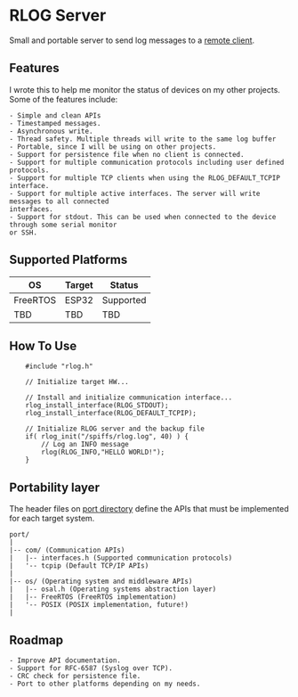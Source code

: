 # RLOG Server
Small and portable server to send log messages to a [remote client](https://github.com/eduardodsp/rlogcli).

## Features
I wrote this to help me monitor the status of devices on my other projects. Some of the features include:

    - Simple and clean APIs
    - Timestamped messages.
    - Asynchronous write.
    - Thread safety. Multiple threads will write to the same log buffer
    - Portable, since I will be using on other projects.
    - Support for persistence file when no client is connected.
    - Support for multiple communication protocols including user defined protocols.
    - Support for multiple TCP clients when using the RLOG_DEFAULT_TCPIP interface.
    - Support for multiple active interfaces. The server will write messages to all connected
    interfaces.
    - Support for stdout. This can be used when connected to the device through some serial monitor
    or SSH.

## Supported Platforms
|   OS          | Target          | Status          |
| ------------- | -------------   | -------------   |
| FreeRTOS      | ESP32           | Supported       |
| TBD           | TBD             | TBD             |

## How To Use
```
    #include "rlog.h"
    
    // Initialize target HW...
    
    // Install and initialize communication interface...
    rlog_install_interface(RLOG_STDOUT);
    rlog_install_interface(RLOG_DEFAULT_TCPIP);

    // Initialize RLOG server and the backup file
    if( rlog_init("/spiffs/rlog.log", 40) ) {
        // Log an INFO message
        rlog(RLOG_INFO,"HELLO WORLD!");
    }
```
## Portability layer

The header files on [port directory](https://github.com/eduardodsp/rlog/tree/main/port) define the APIs that must be implemented for each target system. 
```
port/
|
|-- com/ (Communication APIs)
|   |-- interfaces.h (Supported communication protocols)
|   '-- tcpip (Default TCP/IP APIs)
|
|-- os/ (Operating system and middleware APIs) 
|   |-- osal.h (Operating systems abstraction layer) 
|   |-- FreeRTOS (FreeRTOS implementation)
|   '-- POSIX (POSIX implementation, future!)
|

```

## Roadmap
    - Improve API documentation.
    - Support for RFC-6587 (Syslog over TCP).
    - CRC check for persistence file.
    - Port to other platforms depending on my needs.